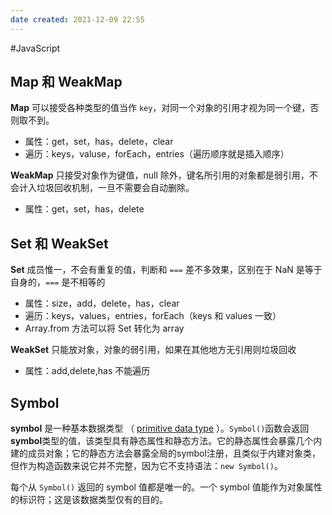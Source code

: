 ```yaml
---
date created: 2021-12-09 22:55
---
```


#JavaScript

## Map 和 WeakMap

**Map** 可以接受各种类型的值当作 `key`，对同一个对象的引用才视为同一个键，否则取不到。

- 属性：get，set，has，delete，clear
- 遍历：keys，valuse，forEach，entries（遍历顺序就是插入顺序）

**WeakMap** 只接受对象作为键值，null 除外，键名所引用的对象都是弱引用，不会计入垃圾回收机制，一旦不需要会自动删除。

- 属性：get，set，has，delete

## Set 和 WeakSet

**Set** 成员惟一，不会有重复的值，判断和 `===` 差不多效果，区别在于 NaN 是等于自身的，`===` 是不相等的

- 属性：size，add，delete，has，clear
- 遍历：keys，values，entries，forEach（keys 和 values 一致）
- Array.from 方法可以将 Set 转化为 array

**WeakSet** 只能放对象，对象的弱引用，如果在其他地方无引用则垃圾回收

- 属性：add,delete,has 不能遍历

## Symbol

**symbol** 是一种基本数据类型 （ [primitive data type](https://developer.mozilla.org/zh-CN/docs/Glossary/Primitive) ）。`Symbol()`函数会返回**symbol**类型的值，该类型具有静态属性和静态方法。它的静态属性会暴露几个内建的成员对象；它的静态方法会暴露全局的symbol注册，且类似于内建对象类，但作为构造函数来说它并不完整，因为它不支持语法：`new Symbol()`。

每个从 `Symbol()` 返回的 symbol 值都是唯一的。一个 symbol 值能作为对象属性的标识符；这是该数据类型仅有的目的。
